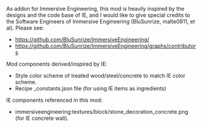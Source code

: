
As addon for Immersive Engineering, this mod is heavily inspired
by the designs and the code base of IE, and I would like to give
special credits to the Software Engineers of Immersive Engineering
(BluSunrize, malte0811, et al). Please see:

  - https://github.com/BluSunrize/ImmersiveEngineering/
  - https://github.com/BluSunrize/ImmersiveEngineering/graphs/contributors

Mod components derived/inspired by IE:

  - Style color scheme of treated wood/steel/concrete to match IE color scheme.
  - Recipe _constants.json file (for using IE items as ingredients)

IE components referenced in this mod:

  - immersiveengineering:textures/block/stone_decoration_concrete.png (for IE
    concrete wall).
